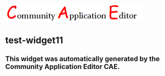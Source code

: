 ![CAE](https://github.com/cae-test/frontendComponent-test-widget11/blob/gh-pages/img/logo.png)  

test-widget11
===================


This widget was automatically generated by the Community Application Editor CAE.  
---------------
